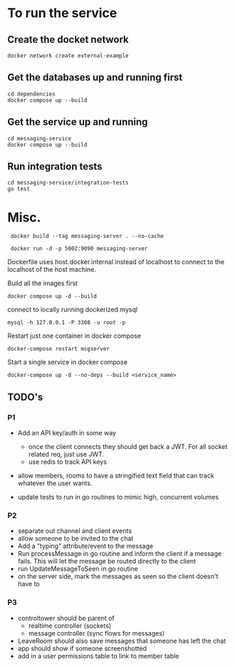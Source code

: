 # To run the service

## Create the docket network

```
docker network create external-example
```

## Get the databases up and running first

```
cd dependencies
docker compose up --build
```

## Get the service up and running

```
cd messaging-service
docker compose up --build
```

## Run integration tests

```
cd messaging-service/integration-tests
go test
```

# Misc.

```
 docker build --tag messaging-server . --no-cache
```

```
 docker run -d -p 5002:9090 messaging-server
```

Dockerfile uses host.docker.internal instead of localhost to connect to the localhost of the host machine.

Build all the images first

```
docker compose up -d --build
```

connect to locally running dockerized mysql

```
mysql -h 127.0.0.1 -P 3308 -u root -p
```

Restart just one container in docker compose

```
docker-compose restart msgserver
```

Start a single service in docker compose

```
docker-compose up -d --no-deps --build <service_name>

```

## TODO's

### P1

- Add an API key/auth in some way

  - once the client connects they should get back a JWT. For all socket related req, just use JWT.
  - use redis to track API keys

- allow members, rooms to have a stringified text field that can track whatever the user wants.
- update tests to run in go routines to mimic high, concurrent volumes

### P2

- separate out channel and client events
- allow someone to be invited to the chat
- Add a "typing" attribute/event to the message
- Run processMessage in go routine and inform the client if a message fails. This will let the message be routed directly to the client
- run UpdateMessageToSeen in go routine
- on the server side, mark the messages as seen so the client doesn't have to

### P3

- controltower should be parent of
  - realtime controller (sockets)
  - message controller (sync flows for messages)
- LeaveRoom should also save messages that someone has left the chat
- app should show if someone screenshotted
- add in a user permissions table to link to member table

